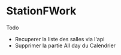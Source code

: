 # StationFWork

Todo

- Recuperer la liste des salles via l'api
- Supprimer la partie All day du Calendrier
